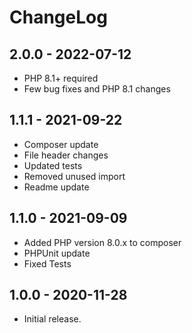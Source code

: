 # ChangeLog

## 2.0.0 - 2022-07-12
- PHP 8.1+ required
- Few bug fixes and PHP 8.1 changes

## 1.1.1 - 2021-09-22
- Composer update
- File header changes
- Updated tests
- Removed unused import
- Readme update

## 1.1.0 - 2021-09-09
- Added PHP version 8.0.x to composer
- PHPUnit update
- Fixed Tests

## 1.0.0 - 2020-11-28
- Initial release.
